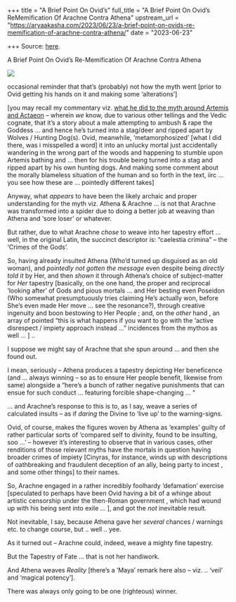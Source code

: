 +++
title = "A Brief Point On Ovid’s"
full_title = "A Brief Point On Ovid’s ReMemification Of Arachne Contra Athena"
upstream_url = "https://aryaakasha.com/2023/06/23/a-brief-point-on-ovids-re-memification-of-arachne-contra-athena/"
date = "2023-06-23"

+++
Source: [here](https://aryaakasha.com/2023/06/23/a-brief-point-on-ovids-re-memification-of-arachne-contra-athena/).

A Brief Point On Ovid’s Re-Memification Of Arachne Contra Athena

![](https://aryaakasha.files.wordpress.com/2023/06/355079161_10167733486080574_9089279194141807156_n.jpg?w=707)

  

occasional reminder that that’s (probably) not how the myth went \[prior to Ovid getting his hands on it and making some ‘alterations’\]

\[you may recall my commentary viz. [what he did to the myth around Artemis and Actaeon](https://aryaakasha.com/2021/11/20/of-artemis-and-actaeon-the-wolf-as-defender-of-the-goddess-a-forensic-theology-examination-of-a-classical-myth-in-the-vedas-and-in-the-stars/) – wherein *we* know, due to various other tellings and the Vedic cognate, that it’s a story about a male attempting to ambush & rape the Goddess … and hence he’s turned into a stag/deer and ripped apart by Wolves / Hunting Dog(s). Ovid, meanwhile, ‘metamorphosized’ \[what I did there, was i misspelled a word\] it into an unlucky mortal just accidentally wandering in the wrong part of the woods and happening to stumble upon Artemis bathing and … then for his trouble being turned into a stag and ripped apart by his own hunting dogs. And making some comment about the morally blameless situation of the human and so forth in the text, iirc … you see how these are … pointedly different takes\]

Anyway, what *appears* to have been the likely archaic and proper understanding for the myth viz. Athena & Arachne … is not that Arachne was transformed into a spider due to doing a better job at weaving than Athena and ‘sore loser’ or whatever.

But rather, due to what Arachne *chose* to weave into her tapestry effort … well, in the original Latin, the succinct descriptor is: “caelestia crimina” – the ‘Crimes of the Gods’.

So, having already insulted Athena (Who’d turned up disguised as an old woman), and *pointedly not gotten the message* even despite being *directly told it* by Her, and then *shown* it through Athena’s choice of subject-matter for *Her* tapestry \[basically, on the one hand, the proper and reciprocal ‘looking after’ of Gods and pious mortals … and Her besting even Poseidon (Who somewhat presumptuously tries claiming He’s actually won, before She’s even made Her move … see the resonance?), through creative ingenuity and boon bestowing to Her People ; and, on the *other* hand , an array of pointed “this is what happens if you want to go with the ‘active disrespect / impiety approach instead …” incidences from the mythos as well … \] ..

I suppose we might say of Arachne that she spun around … and then she found out.

I mean, seriously – Athena produces a tapestry depicting Her beneficence (and … always winning – so as to ensure Her people benefit, likewise from same) alongside a “here’s a bunch of rather negative punishments that can ensue for such conduct … featuring forcible shape-changing … “

… and Arachne’s response to this is to, as I say, weave a series of calculated insults – as if *daring* the Divine to ‘live up’ to the warning-signs.

Ovid, of course, makes the figures woven by Athena as ‘examples’ guilty of rather particular sorts of ‘compared self to divinity, found to be insulting, soo …’ – however it’s interesting to observe that in various cases, other renditions of those relevant myths have the mortals in question having broader crimes of impiety \[Cinyras, for instance, winds up with descriptions of oathbreaking and fraudulent deception of an ally, being party to incest , and some other things\] to their names.

So, Arachne engaged in a rather incredibly foolhardy ‘defamation’ exercise \[speculated to perhaps have been Ovid having a bit of a whinge about artistic censorship under the then-Roman government , which had wound up with his being sent into exile … \], and got the *not* inevitable result.

Not inevitable, I say, because Athena gave her *several* chances / warnings etc. to change course, but .. well .. yee.

As it turned out – Arachne could, indeed, weave a mighty fine tapestry.

But the Tapestry of Fate … that is not her handiwork.

And Athena weaves *Reality* \[there’s a ‘Maya’ remark here also – viz. .. ‘veil’ and ‘magical potency’\].

There was always only going to be one (righteous) winner.
